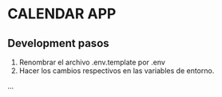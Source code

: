 # CALENDAR APP

## Development pasos

1. Renombrar el archivo .env.template por .env
2. Hacer los cambios respectivos en las variables de entorno.

...

